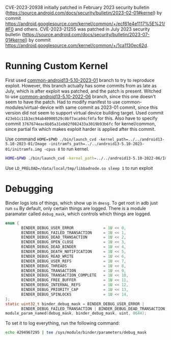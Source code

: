 CVE-2023-20938 initially patched in February 2023 security bulletin (https://source.android.com/docs/security/bulletin/2023-02-01#kernel) by commit https://android.googlesource.com/kernel/common/+/ecf61e4e1117%5E%21/#F0 and others.
CVE-2023-21255 was patched in July 2023 security bulletin (https://source.android.com/docs/security/bulletin/2023-07-01#kernel) by commit https://android.googlesource.com/kernel/common/+/1ca1130ec62d.

# Running Custom Kernel

First used [common-android13-5.10-2023-01](https://android.googlesource.com/kernel/manifest/+/refs/heads/common-android13-5.10-2023-01) branch to try to reproduce exploit.
However, this branch actually has some commits from as late as July, which is after exploit was patched, and the patch is present.
Witched to use [common-android13-5.10-2022-06](https://android.googlesource.com/kernel/manifest/+/refs/heads/common-android13-5.10-2022-06) branch, since this one doesn't seem to have the patch.
Had to modify manifest to use common-modules/virtual-device with same commit as 2023-01 commit, since this version did not seem to support virtual device building target.
Used commit `423eb1c11b3ec94ab40900529c0bf7aca94cf4fa` for this.
Also have to specify commit `3767674eac6b05a31eb02f082433a3019b93b6fc` for kernel/common, since partial fix which makes exploit harder is applied after this commit.

Use command `HOME=$PWD ./bin/launch_cvd -kernel_path=../../android13-5.10-2023-01/Image -initramfs_path=../../android13-5.10-2023-01/initramfs.img -cpus 8` to run kernel.
```sh
HOME=$PWD ./bin/launch_cvd -kernel_path=../../android13-5.10-2022-06/Image -initramfs_path=../../android13-5.10-2022-06/initramfs.img -cpus 8
```

Use `LD_PRELOAD=/data/local/tmp/libbadnode.so sleep 1` to run exploit

# Debugging

Binder logs lots of things, which show up in `dmesg`. To get root in adb just run `su`
By default, only certain things are logged. There is a module paramater called `debug_mask`, which controls which things are logged.

```c
enum {  
       BINDER_DEBUG_USER_ERROR             = 1U << 0,  
       BINDER_DEBUG_FAILED_TRANSACTION     = 1U << 1,  
       BINDER_DEBUG_DEAD_TRANSACTION       = 1U << 2,  
       BINDER_DEBUG_OPEN_CLOSE             = 1U << 3,  
       BINDER_DEBUG_DEAD_BINDER            = 1U << 4,  
       BINDER_DEBUG_DEATH_NOTIFICATION     = 1U << 5,  
       BINDER_DEBUG_READ_WRITE             = 1U << 6,  
       BINDER_DEBUG_USER_REFS              = 1U << 7,  
       BINDER_DEBUG_THREADS                = 1U << 8,  
       BINDER_DEBUG_TRANSACTION            = 1U << 9,  
       BINDER_DEBUG_TRANSACTION_COMPLETE   = 1U << 10,  
       BINDER_DEBUG_FREE_BUFFER            = 1U << 11,  
       BINDER_DEBUG_INTERNAL_REFS          = 1U << 12,  
       BINDER_DEBUG_PRIORITY_CAP           = 1U << 13,  
       BINDER_DEBUG_SPINLOCKS              = 1U << 14,  
};  
static uint32_t binder_debug_mask = BINDER_DEBUG_USER_ERROR |  
       BINDER_DEBUG_FAILED_TRANSACTION | BINDER_DEBUG_DEAD_TRANSACTION;  
module_param_named(debug_mask, binder_debug_mask, uint, 0644);
```

To set it to log everything, run the following command:
```sh
echo 4294967295 | tee /sys/module/binder/parameters/debug_mask   
```